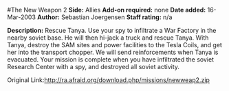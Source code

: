 #The New Weapon 2
**Side:** Allies
**Add-on required:** none
**Date added:** 16-Mar-2003
**Author:** Sebastian Joergensen
**Staff rating:** n/a

**Description:** Rescue Tanya. Use your spy to infiltrate a War Factory in the nearby soviet base. He will then hi-jack a truck and rescue Tanya. With Tanya, destroy the SAM sites and power facilities to the Tesla Coils, and get her into the transport chopper. We will send reinforcements when Tanya is evacuated. Your mission is complete when you have infiltrated the soviet Research Center with a spy, and destroyed all soviet activity.

Original Link:http://ra.afraid.org/download.php/missions/newweap2.zip
